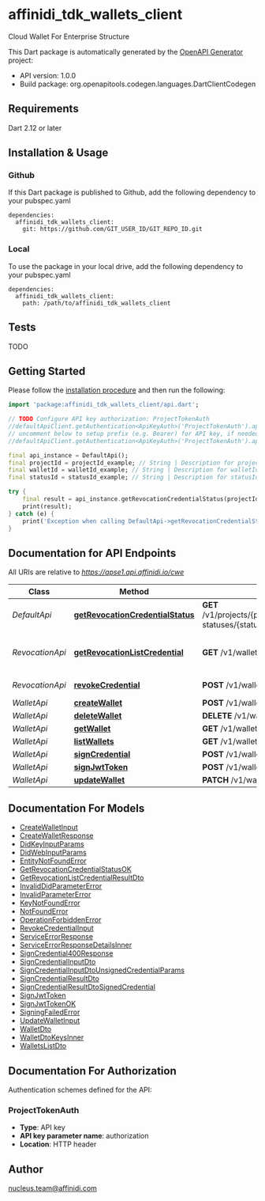 # affinidi_tdk_wallets_client

Cloud Wallet For Enterprise Structure

This Dart package is automatically generated by the [OpenAPI Generator](https://openapi-generator.tech) project:

- API version: 1.0.0
- Build package: org.openapitools.codegen.languages.DartClientCodegen

## Requirements

Dart 2.12 or later

## Installation & Usage

### Github

If this Dart package is published to Github, add the following dependency to your pubspec.yaml

```
dependencies:
  affinidi_tdk_wallets_client:
    git: https://github.com/GIT_USER_ID/GIT_REPO_ID.git
```

### Local

To use the package in your local drive, add the following dependency to your pubspec.yaml

```
dependencies:
  affinidi_tdk_wallets_client:
    path: /path/to/affinidi_tdk_wallets_client
```

## Tests

TODO

## Getting Started

Please follow the [installation procedure](#installation--usage) and then run the following:

```dart
import 'package:affinidi_tdk_wallets_client/api.dart';

// TODO Configure API key authorization: ProjectTokenAuth
//defaultApiClient.getAuthentication<ApiKeyAuth>('ProjectTokenAuth').apiKey = 'YOUR_API_KEY';
// uncomment below to setup prefix (e.g. Bearer) for API key, if needed
//defaultApiClient.getAuthentication<ApiKeyAuth>('ProjectTokenAuth').apiKeyPrefix = 'Bearer';

final api_instance = DefaultApi();
final projectId = projectId_example; // String | Description for projectId.
final walletId = walletId_example; // String | Description for walletId.
final statusId = statusId_example; // String | Description for statusId.

try {
    final result = api_instance.getRevocationCredentialStatus(projectId, walletId, statusId);
    print(result);
} catch (e) {
    print('Exception when calling DefaultApi->getRevocationCredentialStatus: $e\n');
}

```

## Documentation for API Endpoints

All URIs are relative to *https://apse1.api.affinidi.io/cwe*

| Class           | Method                                                                                | HTTP request                                                                       | Description                        |
| --------------- | ------------------------------------------------------------------------------------- | ---------------------------------------------------------------------------------- | ---------------------------------- |
| _DefaultApi_    | [**getRevocationCredentialStatus**](doc//DefaultApi.md#getrevocationcredentialstatus) | **GET** /v1/projects/{projectId}/wallets/{walletId}/revocation-statuses/{statusId} |
| _RevocationApi_ | [**getRevocationListCredential**](doc//RevocationApi.md#getrevocationlistcredential)  | **GET** /v1/wallets/{walletId}/revocation-list/{listId}                            | Return revocation list credential. |
| _RevocationApi_ | [**revokeCredential**](doc//RevocationApi.md#revokecredential)                        | **POST** /v1/wallets/{walletId}/revoke                                             | Revoke Credential.                 |
| _WalletApi_     | [**createWallet**](doc//WalletApi.md#createwallet)                                    | **POST** /v1/wallets                                                               |
| _WalletApi_     | [**deleteWallet**](doc//WalletApi.md#deletewallet)                                    | **DELETE** /v1/wallets/{walletId}                                                  |
| _WalletApi_     | [**getWallet**](doc//WalletApi.md#getwallet)                                          | **GET** /v1/wallets/{walletId}                                                     |
| _WalletApi_     | [**listWallets**](doc//WalletApi.md#listwallets)                                      | **GET** /v1/wallets                                                                |
| _WalletApi_     | [**signCredential**](doc//WalletApi.md#signcredential)                                | **POST** /v1/wallets/{walletId}/sign-credential                                    |
| _WalletApi_     | [**signJwtToken**](doc//WalletApi.md#signjwttoken)                                    | **POST** /v1/wallets/{walletId}/sign-jwt                                           |
| _WalletApi_     | [**updateWallet**](doc//WalletApi.md#updatewallet)                                    | **PATCH** /v1/wallets/{walletId}                                                   |

## Documentation For Models

- [CreateWalletInput](doc//CreateWalletInput.md)
- [CreateWalletResponse](doc//CreateWalletResponse.md)
- [DidKeyInputParams](doc//DidKeyInputParams.md)
- [DidWebInputParams](doc//DidWebInputParams.md)
- [EntityNotFoundError](doc//EntityNotFoundError.md)
- [GetRevocationCredentialStatusOK](doc//GetRevocationCredentialStatusOK.md)
- [GetRevocationListCredentialResultDto](doc//GetRevocationListCredentialResultDto.md)
- [InvalidDidParameterError](doc//InvalidDidParameterError.md)
- [InvalidParameterError](doc//InvalidParameterError.md)
- [KeyNotFoundError](doc//KeyNotFoundError.md)
- [NotFoundError](doc//NotFoundError.md)
- [OperationForbiddenError](doc//OperationForbiddenError.md)
- [RevokeCredentialInput](doc//RevokeCredentialInput.md)
- [ServiceErrorResponse](doc//ServiceErrorResponse.md)
- [ServiceErrorResponseDetailsInner](doc//ServiceErrorResponseDetailsInner.md)
- [SignCredential400Response](doc//SignCredential400Response.md)
- [SignCredentialInputDto](doc//SignCredentialInputDto.md)
- [SignCredentialInputDtoUnsignedCredentialParams](doc//SignCredentialInputDtoUnsignedCredentialParams.md)
- [SignCredentialResultDto](doc//SignCredentialResultDto.md)
- [SignCredentialResultDtoSignedCredential](doc//SignCredentialResultDtoSignedCredential.md)
- [SignJwtToken](doc//SignJwtToken.md)
- [SignJwtTokenOK](doc//SignJwtTokenOK.md)
- [SigningFailedError](doc//SigningFailedError.md)
- [UpdateWalletInput](doc//UpdateWalletInput.md)
- [WalletDto](doc//WalletDto.md)
- [WalletDtoKeysInner](doc//WalletDtoKeysInner.md)
- [WalletsListDto](doc//WalletsListDto.md)

## Documentation For Authorization

Authentication schemes defined for the API:

### ProjectTokenAuth

- **Type**: API key
- **API key parameter name**: authorization
- **Location**: HTTP header

## Author

nucleus.team@affinidi.com

